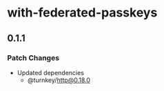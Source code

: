 # with-federated-passkeys

## 0.1.1

### Patch Changes

- Updated dependencies
  - @turnkey/http@0.18.0
